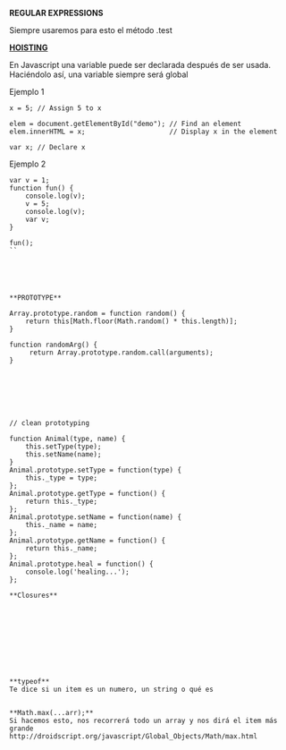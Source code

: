 
**REGULAR EXPRESSIONS**

Siempre usaremos para esto el método .test


**<a href="https://scotch.io/tutorials/understanding-hoisting-in-javascript">HOISTING</a>**

En Javascript una variable puede ser declarada después de ser usada. Haciéndolo así, una variable siempre será global

Ejemplo 1
```
x = 5; // Assign 5 to x

elem = document.getElementById("demo"); // Find an element 
elem.innerHTML = x;                     // Display x in the element

var x; // Declare x
```

Ejemplo 2
```
var v = 1;
function fun() {
    console.log(v);
    v = 5;
    console.log(v);
    var v;
}

fun();
``





**PROTOTYPE**

Array.prototype.random = function random() {
    return this[Math.floor(Math.random() * this.length)];
}

function randomArg() {
     return Array.prototype.random.call(arguments);
}







// clean prototyping

function Animal(type, name) {
    this.setType(type);
    this.setName(name);
}
Animal.prototype.setType = function(type) {
    this._type = type;
};
Animal.prototype.getType = function() {
    return this._type;
};
Animal.prototype.setName = function(name) {
    this._name = name;
};
Animal.prototype.getName = function() {
    return this._name;
};
Animal.prototype.heal = function() {
    console.log('healing...');
};

**Closures**










**typeof**
Te dice si un item es un numero, un string o qué es


**Math.max(...arr);**
Si hacemos esto, nos recorrerá todo un array y nos dirá el item más grande
http://droidscript.org/javascript/Global_Objects/Math/max.html

